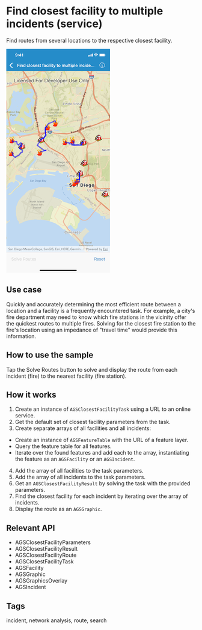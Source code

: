 # Find closest facility to multiple incidents (service)

Find routes from several locations to the respective closest facility.

![Screenshot of Find Closest Facility to Multiple Incidents Service sample](find-closest-facility-service.png)

## Use case

Quickly and accurately determining the most efficient route between a location and a facility is a frequently encountered task. For example, a city's fire department may need to know which fire stations in the vicinity offer the quickest routes to multiple fires. Solving for the closest fire station to the fire's location using an impedance of "travel time" would provide this information.

## How to use the sample

Tap the Solve Routes button to solve and display the route from each incident (fire) to the nearest facility (fire station).

## How it works

1. Create an instance of `AGSClosestFacilityTask` using a URL to an online service.
2. Get the default set of closest facility parameters from the task.
3. Create separate arrays of all facilities and all incidents:
  * Create an instance of `AGSFeatureTable` with the URL of a feature layer.
  * Query the feature table for all features.
  * Iterate over the found features and add each to the array, instantiating the feature as an `AGSFacility` or an `AGSIncident`.
4. Add the array of all facilities to the task parameters.
5. Add the array of all incidents to the task parameters.
6. Get an `AGSClosestFacilityResult` by solving the task with the provided parameters.
7. Find the closest facility for each incident by iterating over the array of incidents.
8. Display the route as an `AGSGraphic`.

## Relevant API

* AGSClosestFacilityParameters
* AGSClosestFacilityResult
* AGSClosestFacilityRoute
* AGSClosestFacilityTask
* AGSFacility
* AGSGraphic
* AGSGraphicsOverlay
* AGSIncident

## Tags

incident, network analysis, route, search
